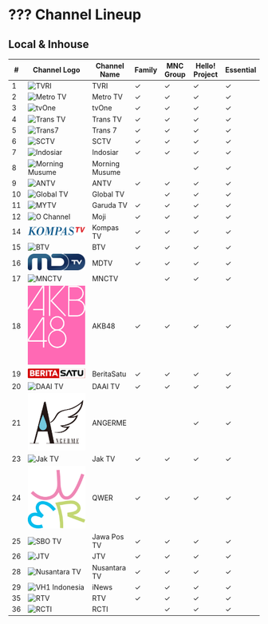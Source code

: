 # ??? Channel Lineup
## Local & Inhouse
\# | Channel Logo | Channel Name | Family | MNC Group | Hello! Project | Essential
-- | -- | -- | -- | -- | -- | --
1 | ![TVRI](https://github.com/user-attachments/assets/cec52875-b162-48ce-941f-4ab7067def26) | TVRI | ✓ | ✓ | ✓ | ✓
2 | ![Metro TV](https://github.com/user-attachments/assets/3ccac20d-a2b8-4fb4-84c6-49370d3eb923) | Metro TV | ✓ | ✓ | ✓ | ✓
3 | ![tvOne](https://github.com/user-attachments/assets/48e10835-ad8c-4e61-bc18-e1d4e814058c) | tvOne | ✓ | ✓ | ✓ | ✓
4 | ![Trans TV](https://upload.wikimedia.org/wikipedia/id/6/62/Trans_TV_2013.svg) | Trans TV | ✓ | ✓ | ✓ | ✓
5 | ![Trans7](https://github.com/user-attachments/assets/739fc23b-0c54-423e-9508-282fadee04e1) | Trans 7 | ✓ | ✓ | ✓ | ✓
6 | ![SCTV](https://upload.wikimedia.org/wikipedia/commons/c/cc/SCTV_Logo.svg) | SCTV | ✓ | ✓ | ✓ | ✓
7 | ![Indosiar](https://upload.wikimedia.org/wikipedia/commons/c/c8/Indosiar_2015.svg) | Indosiar | ✓ | ✓ | ✓ | ✓
8 | ![Morning Musume](https://upload.wikimedia.org/wikipedia/commons/e/ea/%E3%83%A2%E3%83%BC%E3%83%8B%E3%83%B3%E3%82%B0%E5%A8%98%E3%80%82%E5%B9%B4%E4%BB%A3%E7%84%A1%E3%81%97ver%E3%83%AD%E3%82%B4.jpg) | Morning Musume | | | ✓ | ✓
9 | ![ANTV](https://github.com/user-attachments/assets/a721ff00-3370-4951-98d0-d11aeaff38f5) | ANTV | ✓ | ✓ | ✓ | ✓
10 | ![Global TV](https://github.com/user-attachments/assets/683f9872-7b1d-4f9b-a5f1-a4956cbbc7ce) | Global TV | | ✓ | ✓ | ✓
11 | ![MYTV](https://github.com/user-attachments/assets/3af02073-1c1f-4a43-b244-33268d934ca0) | Garuda TV | ✓ | ✓ | ✓ | ✓
12 | ![O Channel](https://upload.wikimedia.org/wikipedia/commons/c/c9/Moji_blue.svg) | Moji | ✓ | ✓ | ✓ | ✓
14 | ![Kompas TV](https://github.com/TG635-alt126xA/ExtendedMaster113/raw/refs/heads/main/KOMPAS_TV_(2017).svg) | Kompas TV | ✓ | ✓ | ✓ | ✓
15 | ![BTV](https://github.com/user-attachments/assets/708b87c7-d902-4f21-8860-e933a10dd3fb) | BTV | ✓ | ✓ | ✓ | ✓
16 | ![NET.](https://github.com/TG635-alt126xA/ExtendedMaster113/raw/refs/heads/main/MDTV_logo.svg) | MDTV | ✓ | ✓ | ✓ | ✓
17 | ![MNCTV](https://upload.wikimedia.org/wikipedia/commons/b/b8/MNCTV_logo_2015.svg) | MNCTV | | ✓ | ✓ | ✓
18 | ![AKB48](https://github.com/TG635-alt126xA/ExtendedMaster113/blob/main/AKB48_logo(pink).png) | AKB48 | ✓ | ✓ | ✓ | ✓
19 | ![IDTV](https://github.com/TG635-alt126xA/ExtendedMaster113/raw/refs/heads/main/BeritaSatu_(Flat).svg) | BeritaSatu | ✓ | ✓ | ✓ | ✓
20 | ![DAAI TV](https://upload.wikimedia.org/wikipedia/commons/f/fc/DAAI_TV.svg) | DAAI TV | ✓ | ✓ | ✓ | ✓
21 | ![S/mileage](https://github.com/TG635-alt126xA/ExtendedMaster113/blob/main/ANGERMElogo1.jpg) | ANGERME | | | ✓ | ✓
23 | ![Jak TV](https://upload.wikimedia.org/wikipedia/id/c/cc/Logo_Jak_TV_%282018%29.png) | Jak TV | ✓ | ✓ | ✓ | ✓
24 | ![QWER](https://github.com/TG635-alt126xA/ExtendedMaster113/raw/refs/heads/main/QWER_logo.svg) | QWER | ✓ | ✓ | ✓ | ✓
25 | ![SBO TV](https://upload.wikimedia.org/wikipedia/commons/7/77/Jawa_Pos_TV_2024.svg) | Jawa Pos TV | ✓ | ✓ | ✓ | ✓
26 | ![JTV](https://upload.wikimedia.org/wikipedia/commons/c/ca/JTV_%28Indonesian_TV_channel%29_2022.svg) | JTV | ✓ | ✓ | ✓ | ✓
28 | ![Nusantara TV](https://upload.wikimedia.org/wikipedia/commons/9/91/Nusantara_TV_Symbol.svg) | Nusantara TV | ✓ | ✓ | ✓ | ✓
29 | ![VH1 Indonesia](https://upload.wikimedia.org/wikipedia/commons/a/a1/INews.svg) | iNews | ✓ | ✓ | ✓ | ✓
35 | ![RTV](https://github.com/user-attachments/assets/9b39e2ac-b13f-4141-bb80-61cc4fb103ff) | RTV | ✓ | ✓ | ✓ | ✓
36 | ![RCTI](https://upload.wikimedia.org/wikipedia/commons/d/dd/RCTI_logo_2015.svg) | RCTI | | ✓ | ✓ | ✓
